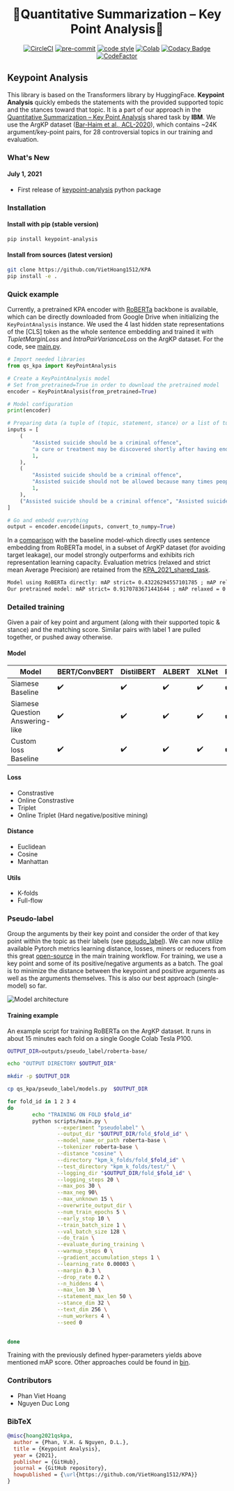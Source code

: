 <div align="center">

# 🏅Quantitative Summarization – Key Point Analysis🏅

[![CircleCI](https://circleci.com/gh/VietHoang1512/KPA.svg?style=svg&circle-token=a196c015fd323b139ee617a2ebd36b9055dee3a2)](https://circleci.com/gh/VietHoang1512/KPA/tree/main)
[![pre-commit](https://img.shields.io/badge/pre--commit-enabled-brightgreen?logo=pre-commit&logoColor=white)](https://github.com/pre-commit/pre-commit)
[![code style](https://img.shields.io/badge/code%20style-black-000000.svg)](https://github.com/psf/black)
[![Colab](https://colab.research.google.com/assets/colab-badge.svg)](https://colab.research.google.com/drive/1RNZsW30ulRs5Avkwe8Jqfc8zRbhpmUbD?usp=sharing)
[![Codacy Badge](https://app.codacy.com/project/badge/Grade/776410d9c5ea4290b0301d5f70bec9b5)](https://www.codacy.com/gh/VietHoang1512/KPA/dashboard?utm_source=github.com&amp;utm_medium=referral&amp;utm_content=VietHoang1512/KPA&amp;utm_campaign=Badge_Grade)
[![CodeFactor](https://www.codefactor.io/repository/github/viethoang1512/kpa/badge?s=805044f88408096519ce8ab36564bb8b98e8e9ba)](https://www.codefactor.io/repository/github/viethoang1512/kpa)

</div>

## Keypoint Analysis 

This library is based on the Transformers library by HuggingFace. **Keypoint Analysis** quickly embeds the statements with the provided supported topic and the stances toward that topic. It is a part of our approach in the [Quantitative Summarization – Key Point Analysis](https://competitions.codalab.org/competitions/31166) shared task by **IBM**. We use the ArgKP dataset ([Bar-Haim et al., ACL-2020](https://www.aclweb.org/anthology/2020.acl-main.371.pdf)), which contains ~24K argument/key-point pairs, for 28 controversial topics in our training and evaluation.

### What's New

#### July 1, 2021

- First release of [keypoint-analysis](https://pypi.org/project/keypoint-analysis/) python package

### Installation

#### Install with pip (stable version)

```bash
pip install keypoint-analysis
```

#### Install from sources (latest version)

```bash
git clone https://github.com/VietHoang1512/KPA
pip install -e .
```

### Quick example

Currently, a pretrained KPA encoder with [RoBERTa](https://arxiv.org/abs/1907.11692) backbone is available, which can be directly downloaded from Google Drive when initializing the `KeyPointAnalysis` instance. We used the 4 last hidden state representations of the [CLS] token as the whole sentence embedding and trained it with *TupletMarginLoss* and *IntraPairVarianceLoss* on the ArgKP dataset. For the code, see [main.py](scripts/main.py).

```python
# Import needed libraries
from qs_kpa import KeyPointAnalysis

# Create a KeyPointAnalysis model
# Set from_pretrained=True in order to download the pretrained model
encoder = KeyPointAnalysis(from_pretrained=True) 

# Model configuration
print(encoder)

# Preparing data (a tuple of (topic, statement, stance) or a list of tuple)
inputs = [
    (
        "Assisted suicide should be a criminal offence",
        "a cure or treatment may be discovered shortly after having ended someone's life unnecessarily.",
        1,
    ),
    (
        "Assisted suicide should be a criminal offence",
        "Assisted suicide should not be allowed because many times people can still get better",
        1,
    ),
    ("Assisted suicide should be a criminal offence", "Assisted suicide is akin to killing someone", 1),
]

# Go and embedd everything
output = encoder.encode(inputs, convert_to_numpy=True)
```

In a [comparison](scripts/compare.py) with the baseline model-which directly uses sentence embedding from RoBERTa model, in a subset of ArgKP dataset (for avoiding target leakage), our model strongly outperforms and exhibits rich representation learning capacity. Evaluation metrics (relaxed and strict mean Average Precision) are retained from the [KPA_2021_shared_task](IBM/KPA_2021_shared_task).

```abc
Model using RoBERTa directly: mAP strict= 0.43226294557101785 ; mAP relaxed = 0.5951448061154148
Our pretrained model: mAP strict= 0.9170783671441644 ; mAP relaxed = 0.9722347939653511
```

### Detailed training

Given a pair of key point and argument (along with their supported topic & stance) and the matching score. Similar pairs with label 1 are pulled together, or pushed away otherwise.

#### Model

| Model               | BERT/ConvBERT               | DistilBERT         | ALBERT             | XLNet            | RoBERTa                | ELECTRA            | BART            |
| ------------------------------ | ------------------ | ------------------ | ------------------ | ------------------ | ------------------ | ------------------ | ------------------ |
| Siamese Baseline            | ✔️ | ✔️ | ✔️ | ✔️ | ✔️ | ✔️ | ✔️ |
| Siamese Question Answering-like              | ✔️ | ✔️ | ✔️ |✔️| ✔️ | ✔️ | ✔️ |
| Custom loss Baseline             | ✔️ | ✔️ | ✔️ | ✔️ | ✔️ | ✔️ | ✔️ |

#### Loss

- Constrastive
- Online Constrastive
- Triplet
- Online Triplet (Hard negative/positive mining)

#### Distance

- Euclidean
- Cosine
- Manhattan

#### Utils

- K-folds
- Full-flow

### Pseudo-label

Group the arguments by their key point and consider the order of that key point within the topic as their labels (see [pseudo_label](qs_kpa/pseudo_label)). We can now utilize available Pytorch metrics learning distance, losses, miners or reducers from this great [open-source](https://github.com/KevinMusgrave/pytorch-metric-learning) in the main training workflow. For training, we use a key point and some of its positive/negative arguments as a batch. The goal is to minimize the distance between the keypoint and positive arguments as well as the arguments themselves. This is also our best approach (single-model) so far.

![Model architecture](https://user-images.githubusercontent.com/52401767/124059293-0ec81100-da55-11eb-94a4-cf9914479a78.png)

#### Training example

An example script for training RoBERTa on the ArgKP dataset. It runs in about 15 minutes each fold on a single Google Colab Tesla P100.

```bash
OUTPUT_DIR=outputs/pseudo_label/roberta-base/

echo "OUTPUT DIRECTORY $OUTPUT_DIR"

mkdir -p $OUTPUT_DIR

cp qs_kpa/pseudo_label/models.py  $OUTPUT_DIR

for fold_id in 1 2 3 4
do
        echo "TRAINING ON FOLD $fold_id"
        python scripts/main.py \
                --experiment "pseudolabel" \
                --output_dir "$OUTPUT_DIR/fold_$fold_id" \
                --model_name_or_path roberta-base \
                --tokenizer roberta-base \
                --distance "cosine" \
                --directory "kpm_k_folds/fold_$fold_id" \
                --test_directory "kpm_k_folds/test/" \
                --logging_dir "$OUTPUT_DIR/fold_$fold_id" \
                --logging_steps 20 \
                --max_pos 30 \
                --max_neg 90\
                --max_unknown 15 \
                --overwrite_output_dir \
                --num_train_epochs 5 \
                --early_stop 10 \
                --train_batch_size 1 \
                --val_batch_size 128 \
                --do_train \
                --evaluate_during_training \
                --warmup_steps 0 \
                --gradient_accumulation_steps 1 \
                --learning_rate 0.00003 \
                --margin 0.3 \
                --drop_rate 0.2 \
                --n_hiddens 4 \
                --max_len 30 \
                --statement_max_len 50 \
                --stance_dim 32 \
                --text_dim 256 \
                --num_workers 4 \
                --seed 0 

        
done
```

Training with the previously defined hyper-parameters yields above mentioned mAP score. Other approaches could be found in [bin](bin).

### Contributors

- Phan Viet Hoang
- Nguyen Duc Long

### BibTeX

```bibtex
@misc{hoang2021qskpa,
  author = {Phan, V.H. & Nguyen, D.L.},
  title = {Keypoint Analysis},
  year = {2021},
  publisher = {GitHub},
  journal = {GitHub repository},
  howpublished = {\url{https://github.com/VietHoang1512/KPA}}
}
```

